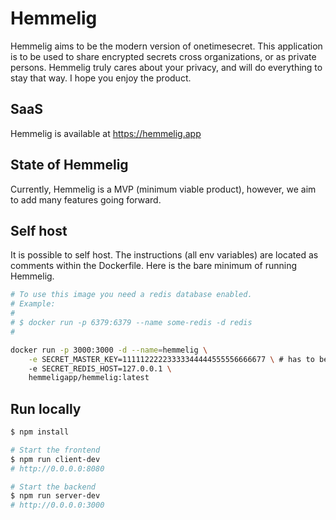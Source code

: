 # Hemmelig

Hemmelig aims to be the modern version of onetimesecret. This application is to be used to share encrypted secrets cross organizations, or as private persons. Hemmelig truly cares about your privacy, and will do everything to stay that way. I hope you enjoy the product.

## SaaS

Hemmelig is available at https://hemmelig.app

## State of Hemmelig

Currently, Hemmelig is a MVP (minimum viable product), however, we aim to add many features going forward.

## Self host

It is possible to self host. The instructions (all env variables) are located as comments within the Dockerfile. Here is the bare minimum of running Hemmelig.

```bash
# To use this image you need a redis database enabled.
# Example:
#
# $ docker run -p 6379:6379 --name some-redis -d redis
#

docker run -p 3000:3000 -d --name=hemmelig \
    -e SECRET_MASTER_KEY=11111222223333344444555556666677 \ # has to be a secret key of 32 characters
    -e SECRET_REDIS_HOST=127.0.0.1 \
    hemmeligapp/hemmelig:latest
```

## Run locally

```bash
$ npm install

# Start the frontend
$ npm run client-dev
# http://0.0.0.0:8080

# Start the backend
$ npm run server-dev
# http://0.0.0.0:3000
```
